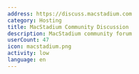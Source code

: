 ```yaml
---
address: https://discuss.macstadium.com
category: Hosting
title: MacStadium Community Discussion
description: MacStadium community forum
userCount: 47
icon: macstadium.png
activity: low
language: en
---
```

